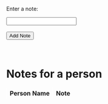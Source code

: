 <style>
    .tablelines table, .tablelines td, .tablelines th {
    border: 1px solid white;
    }
</style>


<html>
<body>
<p>Enter a note:</p>
    <input type="text" id="note">
    <br>
    <br>
    <button onclick="addnote()">Add Note</button>
    <br>
    <br>
<div id="note"></div>
<div id="noteSuccess"></div>
<!--hvghghhj ---->

<!-- Include the JavaScript file -->
 <script src="note.js"></script>
</body>
</html>

<br>

<h1>Notes for a person</h1>

<table class="tablelines" id="mainTable">
    <tr>
        <th>Person Name</th>
             <th>Note</th>
    </tr>
<tbody id="noteTable">

</tbody>
    
</table> 


<script>

    //get user info based on cookie
    //var usrSettingsUrl = "http://localhost:8085/api/person/findEmail";
    var usrSettingsUrl = "https://crimebusters.tk/api/person/findEmail";

    var usrSettingsOptions = {
        method: 'GET', 
        mode: 'cors', 
        cache: 'default', 
        credentials: 'include', 
        headers: {
        'Content-Type': 'application/json',
        },
    };

    fetch(usrSettingsUrl, usrSettingsOptions)
        .then(response => {
        //error message
        if (response.status !== 200) {
            const errorMsg = 'Database response error: ' + response.status;
            console.log(errorMsg);
            //HTML error output
            return;
        }

        //show user info if success
        response.json().then(data => {
            console.log("DATA: " + JSON.stringify(data));
            var id = data.id;

            /*
            //get note for the person 
           var getNoteURL = "http://localhost:8085/api/person/getnote";
           //  var getNoteURL = "https://crimebusters.tk/api/person/getnote";
            

            var getNoteOptions = {
                method: 'GET', 
                mode: 'cors', 
                cache: 'default', 
                credentials: 'include', 
                headers: {
                'Content-Type': 'application/json',
                },
            };
                
            fetch(getNoteURL, getNoteOptions)
            .then(response => {
                //error
                if (!response.ok) {
                    const errorMsg = 'Login error: ' + response.status;
                    console.log(errorMsg);
                    return;
                }
                
                response.json().then(data => {
                    console.log("out row");
                    console.log(data);
*/
                
               // for (const row of data) {
                    console.log("in row");
                    console.log(data);
                   // if (id == row.userId) {
                    // make "tr element" for each "row of data"
                      const tr = document.createElement("tr");
                      
                      // td for joke cell
                      const personName = document.createElement("td");
                      personName.innerHTML = data.email;  // add fetched data to innerHTML

                       // td for joke cell
                      const noteText = document.createElement("td");
                      noteText.innerHTML = data.text;  // add fetched data to innerHTML
          
                                            
                      // this builds ALL td's (cells) into tr (row) element
                      tr.appendChild(personName);
                      //tr.appendChild(plaintext);
                      tr.appendChild(noteText);
          
                      // this adds all the tr (row) work above to the HTML "result" container
                      document.getElementById("noteTable").appendChild(tr);
                    //}  
                                   
                  //  }               

                })
                
                })
       
         

</script>